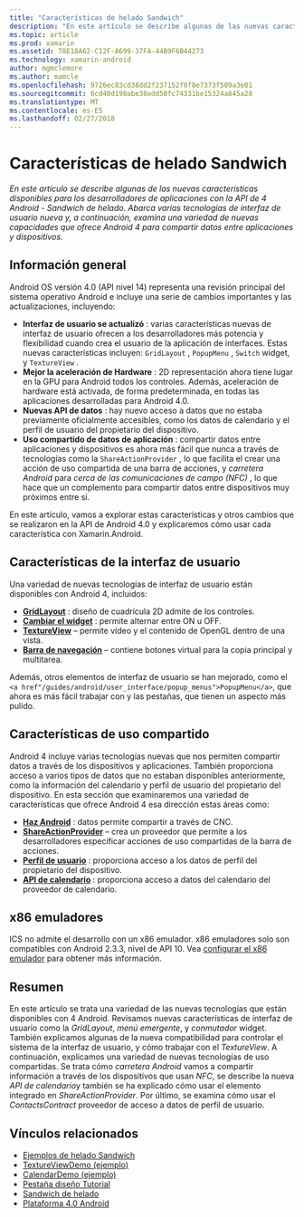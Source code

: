 ```yaml
---
title: "Características de helado Sandwich"
description: "En este artículo se describe algunas de las nuevas características disponibles para los desarrolladores de aplicaciones con la API de 4 Android - Sandwich de helado. Abarca varias tecnologías de interfaz de usuario nueva y, a continuación, examina una variedad de nuevas capacidades que ofrece Android 4 para compartir datos entre aplicaciones y dispositivos."
ms.topic: article
ms.prod: xamarin
ms.assetid: 78E18A62-C12F-A699-37FA-44B9F6B44273
ms.technology: xamarin-android
author: mgmclemore
ms.author: mamcle
ms.openlocfilehash: 9726ec83cd38dd2f237152f0f8e7373f509a3e01
ms.sourcegitcommit: 6cd40d190abe38edd50fc74331be15324a845a28
ms.translationtype: MT
ms.contentlocale: es-ES
ms.lasthandoff: 02/27/2018
---
```

# <a name="ice-cream-sandwich-features"></a>Características de helado Sandwich

_En este artículo se describe algunas de las nuevas características disponibles para los desarrolladores de aplicaciones con la API de 4 Android - Sandwich de helado. Abarca varias tecnologías de interfaz de usuario nueva y, a continuación, examina una variedad de nuevas capacidades que ofrece Android 4 para compartir datos entre aplicaciones y dispositivos._

## <a name="overview"></a>Información general

Android OS versión 4.0 (API nivel 14) representa una revisión principal del sistema operativo Android e incluye una serie de cambios importantes y las actualizaciones, incluyendo:

-   **Interfaz de usuario se actualizó** : varias características nuevas de interfaz de usuario ofrecen a los desarrolladores más potencia y flexibilidad cuando crea el usuario de la aplicación de interfaces. Estas nuevas características incluyen: `GridLayout` , `PopupMenu` , `Switch` widget, y `TextureView` . 
-   **Mejor la aceleración de Hardware** : 2D representación ahora tiene lugar en la GPU para Android todos los controles. Además, aceleración de hardware está activada, de forma predeterminada, en todas las aplicaciones desarrolladas para Android 4.0. 
-   **Nuevas API de datos** : hay nuevo acceso a datos que no estaba previamente oficialmente accesibles, como los datos de calendario y el perfil de usuario del propietario del dispositivo. 
-   **Uso compartido de datos de aplicación** : compartir datos entre aplicaciones y dispositivos es ahora más fácil que nunca a través de tecnologías como la `ShareActionProvider` , lo que facilita el crear una acción de uso compartida de una barra de acciones, y *carretera Android* para *cerca de las comunicaciones de campo (NFC)* , lo que hace que un complemento para compartir datos entre dispositivos muy próximos entre sí. 


En este artículo, vamos a explorar estas características y otros cambios que se realizaron en la API de Android 4.0 y explicaremos cómo usar cada característica con Xamarin.Android.

## <a name="user-interface-features"></a>Características de la interfaz de usuario

Una variedad de nuevas tecnologías de interfaz de usuario están disponibles con Android 4, incluidos:

-   **[GridLayout](~/android/user-interface/layouts/grid-layout.md)**  : diseño de cuadrícula 2D admite de los controles. 
-   **[Cambiar el widget](~/android/user-interface/controls/switch.md)**  : permite alternar entre ON u OFF. 
-   **[TextureView](~/android/user-interface/controls/texture-view.md)**  – permite vídeo y el contenido de OpenGL dentro de una vista. 
-   **[Barra de navegación](~/android/user-interface/controls/navigation-bar.md)**  – contiene botones virtual para la copia principal y multitarea. 


Además, otros elementos de interfaz de usuario se han mejorado, como el `<a href"/guides/android/user_interface/popup_menus">PopupMenu</a>`, que ahora es más fácil trabajar con y las pestañas, que tienen un aspecto más pulido.

## <a name="sharing-features"></a>Características de uso compartido

Android 4 incluye varias tecnologías nuevas que nos permiten compartir datos a través de los dispositivos y aplicaciones. También proporciona acceso a varios tipos de datos que no estaban disponibles anteriormente, como la información del calendario y perfil de usuario del propietario del dispositivo. En esta sección que examinaremos una variedad de características que ofrece Android 4 esa dirección estas áreas como:

-  **[Haz Android](~/android/platform/android-beam.md)**  : datos permite compartir a través de CNC.
-   **[ShareActionProvider](~/android/user-interface/controls/action-bar.md)**  – crea un proveedor que permite a los desarrolladores especificar acciones de uso compartidas de la barra de acciones. 
-   **[Perfil de usuario](~/android/user-interface/user-profile.md)**  : proporciona acceso a los datos de perfil del propietario del dispositivo. 
-   **[API de calendario](~/android/user-interface/controls/calendar.md)**  : proporciona acceso a datos del calendario del proveedor de calendario. 

## <a name="x86-emulators"></a>x86 emuladores

ICS no admite el desarrollo con un x86 emulador. x86 emuladores solo son compatibles con Android 2.3.3, nivel de API 10. Vea [configurar el x86 emulador](~/android/get-started/installation/android-emulator/index.md) para obtener más información.

## <a name="summary"></a>Resumen

En este artículo se trata una variedad de las nuevas tecnologías que están disponibles con 4 Android. Revisamos nuevas características de interfaz de usuario como la *GridLayout*, *menú emergente*, y *conmutador* widget. También explicamos algunas de la nueva compatibilidad para controlar el sistema de la interfaz de usuario, y cómo trabajar con el *TextureView*. A continuación, explicamos una variedad de nuevas tecnologías de uso compartidas. Se trata cómo *carretera Android* vamos a compartir información a través de los dispositivos que usan *NFC*, se describe la nueva *API de calendario*y también se ha explicado cómo usar el elemento integrado en  *ShareActionProvider*.
Por último, se examina cómo usar el *ContactsContract* proveedor de acceso a datos de perfil de usuario.



## <a name="related-links"></a>Vínculos relacionados

- [Ejemplos de helado Sandwich](https://developer.xamarin.com/samples/monodroid/PlatformFeatures/ICS_Samples/)
- [TextureViewDemo (ejemplo)](https://developer.xamarin.com/samples/monodroid/TextureViewDemo/)
- [CalendarDemo (ejemplo)](https://developer.xamarin.com/samples/monodroid/CalendarDemo/)
- [Pestaña diseño Tutorial](~/android/user-interface/layouts/tab-layout/index.md)
- [Sandwich de helado](http://developer.android.com/about/versions/android-4.0-highlights.html)
- [Plataforma 4.0 Android](http://developer.android.com/about/versions/android-4.0.html)
